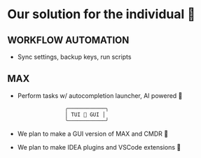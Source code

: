 # Our solution for the individual 🙋

## WORKFLOW AUTOMATION
  - Sync settings, backup keys, run scripts

## MAX
  - Perform tasks w/ autocompletion launcher, AI powered 🤖

                       ╭────────────╮
                       │ TUI 🤝 GUI │
                       ╰────────────╯
- We plan to make a GUI version of MAX and CMDR 🔮
- We plan to make IDEA plugins and VSCode extensions 🧩
